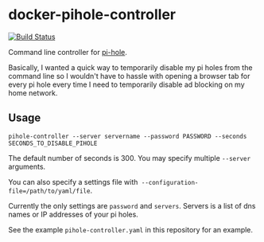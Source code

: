 # docker-pihole-controller

[![Build Status](https://img.shields.io/endpoint.svg?url=https%3A%2F%2Factions-badge.atrox.dev%2Funixorn%2Fdocker-pihole-controller%2Fbadge%3Fref%3Dmain&style=plastic)](https://actions-badge.atrox.dev/unixorn/docker-pihole-controller/goto?ref=main)

Command line controller for [pi-hole](https://pi-hole.net/).

Basically, I wanted a quick way to temporarily disable my pi holes from the command line so I wouldn't have to hassle with opening a browser tab for every pi hole every time I need to temporarily disable ad blocking on my home network.

## Usage

`pihole-controller --server servername --password PASSWORD --seconds SECONDS_TO_DISABLE_PIHOLE`

The default number of seconds is 300. You may specify multiple `--server` arguments.

You can also specify a settings file with` --configuration-file=/path/to/yaml/file`.

Currently the only settings are `password` and `servers`. Servers is a list of dns names or IP addresses of your pi holes.

See the example `pihole-controller.yaml` in this repository for an example.

